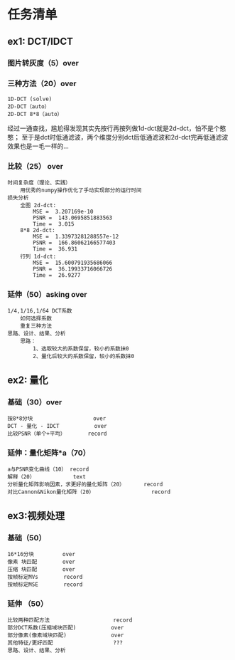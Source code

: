 # 任务清单

## ex1: DCT/IDCT

### 图片转灰度（5）over
  
### 三种方法（20）over

    1D-DCT (solve)
    2D-DCT（auto）
    2D-DCT 8*8（auto）

经过一通查找，尴尬得发现其实先按行再按列做1d-dct就是2d-dct，怕不是个憨憨；
至于是dct时低通滤波，两个维度分别dct后低通滤波和2d-dct完再低通滤波效果也是一毛一样的...

### 比较（25） over

    时间复杂度（理论、实践）
        用优秀的numpy操作优化了手动实现部分的运行时间
    损失分析
        全图 2d-dct:
            MSE =  3.207169e-10
            PSNR =  143.0695851883563
            Time =  3.015
        8*8 2d-dct:
            MSE =  1.33973281288557e-12
            PSNR =  166.86062166577403
            Time =  36.931
        行列 1d-dct:
            MSE =  15.600791935686066
            PSNR =  36.19933716066726
            Time =  26.9277

### 延伸（50）asking    over

    1/4,1/16,1/64 DCT系数
        如何选择系数
        重复三种方法
    思路、设计、结果、分析
        思路：
            1、选取较大的系数保留，较小的系数抹0
            2、量化后较大的系数保留，较小的系数抹0


## ex2: 量化

### 基础（30）over

    按8*8分块                   over
    DCT - 量化 - IDCT           over
    比较PSNR（单个+平均）       record

### 延伸：量化矩阵*a（70）

    a与PSNR变化曲线（10） record
    解释（20）            text
    分析量化矩阵影响因素，求更好的量化矩阵（20）      record
    对比Cannon&Nikon量化矩阵（20）                  record

## ex3:视频处理

### 基础（50）

    16*16分块         over
    像素 块匹配        over   
    压缩 块匹配        over
    按帧标定MVs        record
    按帧标定MSE        record

### 延伸 （50）

    比较两种匹配方法                    record
    部分DCT系数(压缩域块匹配)           over
    部分像素(像素域块匹配)              over
    其他特征/更好匹配                   ???
    思路、设计、结果、分析
